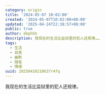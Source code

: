 ```yaml
---
category: origin
title: '2024-05-07 10:02:00'
created: '2024-05-07T10:02:00+08:00'
updated: '2025-04-24T22:38:57+08:00'
public: true
author: dkphhh
description: 我现在的生活比监狱里的犯人还规律……
tags:
  - 生活
  - 自我
  - 幽默
  - 随笔
  - 情绪
uuid: 20250420210637r4fq
---
```


我现在的生活比监狱里的犯人还规律。

